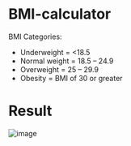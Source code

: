 # BMI-calculator
BMI Categories:
- Underweight = <18.5
- Normal weight = 18.5 – 24.9
- Overweight = 25 – 29.9
- Obesity = BMI of 30 or greater

# Result
![image](https://github.com/alziputra/BMI-calculator/assets/88979001/171109cf-ec51-4c3f-a212-a46987efab49)
